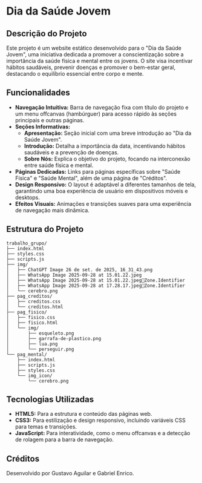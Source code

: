 # Dia da Saúde Jovem

## Descrição do Projeto

Este projeto é um website estático desenvolvido para o "Dia da Saúde Jovem", uma iniciativa dedicada a promover a conscientização sobre a importância da saúde física e mental entre os jovens. O site visa incentivar hábitos saudáveis, prevenir doenças e promover o bem-estar geral, destacando o equilíbrio essencial entre corpo e mente.

## Funcionalidades

*   **Navegação Intuitiva:** Barra de navegação fixa com título do projeto e um menu offcanvas (hambúrguer) para acesso rápido às seções principais e outras páginas.
*   **Seções Informativas:**
    *   **Apresentação:** Seção inicial com uma breve introdução ao "Dia da Saúde Jovem".
    *   **Introdução:** Detalha a importância da data, incentivando hábitos saudáveis e a prevenção de doenças.
    *   **Sobre Nós:** Explica o objetivo do projeto, focando na interconexão entre saúde física e mental.
*   **Páginas Dedicadas:** Links para páginas específicas sobre "Saúde Física" e "Saúde Mental", além de uma página de "Créditos".
*   **Design Responsivo:** O layout é adaptável a diferentes tamanhos de tela, garantindo uma boa experiência de usuário em dispositivos móveis e desktops.
*   **Efeitos Visuais:** Animações e transições suaves para uma experiência de navegação mais dinâmica.

## Estrutura do Projeto

```
trabalho_grupo/
├── index.html
├── styles.css
├── scripts.js
├── img/
│   ├── ChatGPT Image 26 de set. de 2025, 16_31_43.png
│   ├── WhatsApp Image 2025-09-28 at 15.01.22.jpeg
│   ├── WhatsApp Image 2025-09-28 at 15.01.22.jpegZone.Identifier
│   ├── WhatsApp Image 2025-09-28 at 17.28.17.jpegZone.Identifier
│   └── cerebro.png
├── pag_creditos/
│   ├── creditos.css
│   └── creditos.html
├── pag_fisico/
│   ├── fisico.css
│   ├── fisico.html
│   └── img/
│       ├── esqueleto.png
│       ├── garrafa-de-plastico.png
│       ├── lua.png
│       └── perseguir.png
└── pag_mental/
    ├── index.html
    ├── scripts.js
    ├── styles.css
    └── img_icon/
        └── cerebro.png
```

## Tecnologias Utilizadas

*   **HTML5:** Para a estrutura e conteúdo das páginas web.
*   **CSS3:** Para estilização e design responsivo, incluindo variáveis CSS para temas e transições.
*   **JavaScript:** Para interatividade, como o menu offcanvas e a detecção de rolagem para a barra de navegação.


## Créditos

Desenvolvido por Gustavo Aguilar e Gabriel Enrico.

